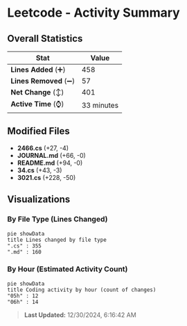 # Leetcode - Activity Summary 

## Overall Statistics

| Stat                   | Value                                                             |
| ---------------------- | ----------------------------------------------------------------- |
| **Lines Added** (➕)   | 458                                          |
| **Lines Removed** (➖) | 57                                        |
| **Net Change** (↕)    | 401                |
| **Active Time** (⌚)   | 33 minutes |


## Modified Files
- **2466.cs** (+27, -4)
- **JOURNAL.md** (+66, -0)
- **README.md** (+94, -0)
- **34.cs** (+43, -3)
- **3021.cs** (+228, -50)

## Visualizations

### By File Type (Lines Changed)

```mermaid
pie showData
title Lines changed by file type
".cs" : 355
".md" : 160
```

### By Hour (Estimated Activity Count)

```mermaid
pie showData
title Coding activity by hour (count of changes)
"05h" : 12
"06h" : 14
```


> **Last Updated:** 12/30/2024, 6:16:42 AM
